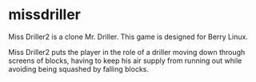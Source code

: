 # missdriller

Miss Driller2 is a clone Mr. Driller.
This game is designed for Berry Linux.

Miss Driller2 puts the player in the role of a driller moving down through screens of blocks, having to keep his air supply from running out while avoiding being squashed by falling blocks.


